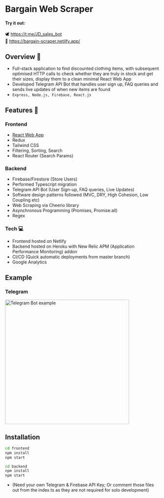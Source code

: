 # Bargain Web Scraper

#### Try it out:  
🕊 https://t.me/JD_sales_bot <br> 👕 https://bargain-scraper.netlify.app/

## Overview 🤔
- Full-stack application to find discounted clothing items, with subsequent optimised HTTP calls to check whether they are truly in stock and get their sizes, display them to a clean minimal React Web App
- Developed Telegram API Bot that handles user sign up, FAQ queries and sends live updates of when new items are found
- ```Express, Node.js, Firebase, React.js```


## Features 🚀
### Frontend
- [React Web App](https://bargain-scraper.netlify.app/)
- Redux
- Tailwind CSS
- Filtering, Sorting, Search
- React Router (Search Params)

### Backend
- Firebase/Firestore (Store Users)
- Performed Typescript migration
- Telegram API Bot (User Sign-up, FAQ queries, Live Updates)
- Software design patterns followed (MVC, DRY, High Cohesion, Low Coupling etc)
- Web Scraping via Cheerio library
- Asynchronous Programming (Promises, Promise.all)
- Regex

### Tech 💻
- Frontend hosted on Netlify 
- Backend hosted on Heroku with New Relic APM (Application Performance Monitoring) addon
- CI/CD (Quick automatic deployments from master branch)
- Google Analytics

## Example
### Telegram
<p>
<img width="405" alt="Telegram Bot example" src="https://user-images.githubusercontent.com/34219176/150880209-067e370c-8045-457b-a3ac-3980242cc4db.jpg">
</p>

## Installation
```bash
cd frontend
npm install
npm start

cd backend
npm install
npm start
```
- (Need your own Telegram & Firebase API Key; Or comment those files out from the index.ts as they are not required for solo development)
